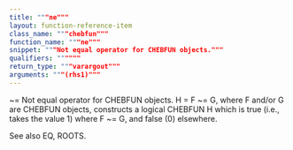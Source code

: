 ```yaml
---
title: """ne"""
layout: function-reference-item
class_name: """chebfun"""
function_name: """ne"""
snippet: """Not equal operator for CHEBFUN objects."""
qualifiers: """"""
return_type: """varargout"""
arguments: """(rhs1)"""
---
```


 ~=   Not equal operator for CHEBFUN objects.
    H = F ~= G, where F and/or G are CHEBFUN objects, constructs a logical
    CHEBFUN H which is true (i.e., takes the value 1) where F ~= G, and false
    (0) elsewhere.
 
  See also EQ, ROOTS.
